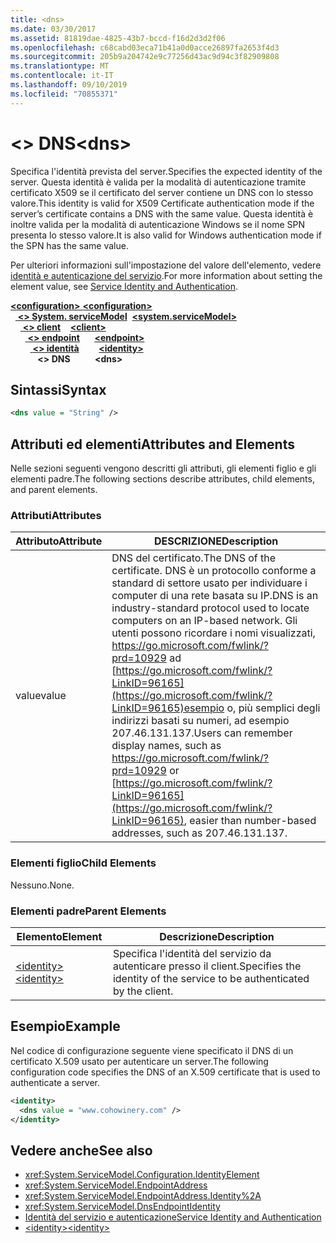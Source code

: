 ```yaml
---
title: <dns>
ms.date: 03/30/2017
ms.assetid: 81819dae-4825-43b7-bccd-f16d2d3d2f06
ms.openlocfilehash: c68cabd03eca71b41a0d0acce26897fa2653f4d3
ms.sourcegitcommit: 205b9a204742e9c77256d43ac9d94c3f82909808
ms.translationtype: MT
ms.contentlocale: it-IT
ms.lasthandoff: 09/10/2019
ms.locfileid: "70855371"
---
```

# <a name="dns"></a><span data-ttu-id="ae68f-101">\<> DNS</span><span class="sxs-lookup"><span data-stu-id="ae68f-101">\<dns></span></span>
<span data-ttu-id="ae68f-102">Specifica l'identità prevista del server.</span><span class="sxs-lookup"><span data-stu-id="ae68f-102">Specifies the expected identity of the server.</span></span> <span data-ttu-id="ae68f-103">Questa identità è valida per la modalità di autenticazione tramite certificato X509 se il certificato del server contiene un DNS con lo stesso valore.</span><span class="sxs-lookup"><span data-stu-id="ae68f-103">This identity is valid for X509 Certificate authentication mode if the server’s certificate contains a DNS with the same value.</span></span> <span data-ttu-id="ae68f-104">Questa identità è inoltre valida per la modalità di autenticazione Windows se il nome SPN presenta lo stesso valore.</span><span class="sxs-lookup"><span data-stu-id="ae68f-104">It is also valid for Windows authentication mode if the SPN has the same value.</span></span>  
  
<span data-ttu-id="ae68f-105">Per ulteriori informazioni sull'impostazione del valore dell'elemento, vedere [identità e autenticazione del servizio](../../../wcf/feature-details/service-identity-and-authentication.md).</span><span class="sxs-lookup"><span data-stu-id="ae68f-105">For more information about setting the element value, see [Service Identity and Authentication](../../../wcf/feature-details/service-identity-and-authentication.md).</span></span>  
  
<span data-ttu-id="ae68f-106">[ **\<configuration>** ](../configuration-element.md)</span><span class="sxs-lookup"><span data-stu-id="ae68f-106">[**\<configuration>**](../configuration-element.md)</span></span>\
<span data-ttu-id="ae68f-107">&nbsp;&nbsp;[ **\<> System. serviceModel**](system-servicemodel.md)</span><span class="sxs-lookup"><span data-stu-id="ae68f-107">&nbsp;&nbsp;[**\<system.serviceModel>**](system-servicemodel.md)</span></span>\
<span data-ttu-id="ae68f-108">&nbsp;&nbsp;&nbsp;&nbsp;[ **\<> client**](client.md)</span><span class="sxs-lookup"><span data-stu-id="ae68f-108">&nbsp;&nbsp;&nbsp;&nbsp;[**\<client>**](client.md)</span></span>\
<span data-ttu-id="ae68f-109">&nbsp;&nbsp;&nbsp;&nbsp;&nbsp;&nbsp;[ **\<> endpoint**](endpoint-of-client.md)</span><span class="sxs-lookup"><span data-stu-id="ae68f-109">&nbsp;&nbsp;&nbsp;&nbsp;&nbsp;&nbsp;[**\<endpoint>**](endpoint-of-client.md)</span></span>\
<span data-ttu-id="ae68f-110">&nbsp;&nbsp;&nbsp;&nbsp;&nbsp;&nbsp;&nbsp;&nbsp;[ **\<> identità**](identity.md)</span><span class="sxs-lookup"><span data-stu-id="ae68f-110">&nbsp;&nbsp;&nbsp;&nbsp;&nbsp;&nbsp;&nbsp;&nbsp;[**\<identity>**](identity.md)</span></span>\
<span data-ttu-id="ae68f-111">&nbsp;&nbsp;&nbsp;&nbsp;&nbsp;&nbsp;&nbsp;&nbsp;&nbsp;&nbsp; **\<> DNS**</span><span class="sxs-lookup"><span data-stu-id="ae68f-111">&nbsp;&nbsp;&nbsp;&nbsp;&nbsp;&nbsp;&nbsp;&nbsp;&nbsp;&nbsp;**\<dns>**</span></span>  
  
## <a name="syntax"></a><span data-ttu-id="ae68f-112">Sintassi</span><span class="sxs-lookup"><span data-stu-id="ae68f-112">Syntax</span></span>  
  
```xml  
<dns value = "String" />
```  
  
## <a name="attributes-and-elements"></a><span data-ttu-id="ae68f-113">Attributi ed elementi</span><span class="sxs-lookup"><span data-stu-id="ae68f-113">Attributes and Elements</span></span>  
 <span data-ttu-id="ae68f-114">Nelle sezioni seguenti vengono descritti gli attributi, gli elementi figlio e gli elementi padre.</span><span class="sxs-lookup"><span data-stu-id="ae68f-114">The following sections describe attributes, child elements, and parent elements.</span></span>  
  
### <a name="attributes"></a><span data-ttu-id="ae68f-115">Attributi</span><span class="sxs-lookup"><span data-stu-id="ae68f-115">Attributes</span></span>  
  
|<span data-ttu-id="ae68f-116">Attributo</span><span class="sxs-lookup"><span data-stu-id="ae68f-116">Attribute</span></span>|<span data-ttu-id="ae68f-117">DESCRIZIONE</span><span class="sxs-lookup"><span data-stu-id="ae68f-117">Description</span></span>|  
|---------------|-----------------|  
|<span data-ttu-id="ae68f-118">value</span><span class="sxs-lookup"><span data-stu-id="ae68f-118">value</span></span>|<span data-ttu-id="ae68f-119">DNS del certificato.</span><span class="sxs-lookup"><span data-stu-id="ae68f-119">The DNS of the certificate.</span></span> <span data-ttu-id="ae68f-120">DNS è un protocollo conforme a standard di settore usato per individuare i computer di una rete basata su IP.</span><span class="sxs-lookup"><span data-stu-id="ae68f-120">DNS is an industry-standard protocol used to locate computers on an IP-based network.</span></span> <span data-ttu-id="ae68f-121">Gli utenti possono ricordare i nomi visualizzati, <https://go.microsoft.com/fwlink/?prd=10929> ad [https://go.microsoft.com/fwlink/?LinkID=96165](https://go.microsoft.com/fwlink/?LinkID=96165)esempio o, più semplici degli indirizzi basati su numeri, ad esempio 207.46.131.137.</span><span class="sxs-lookup"><span data-stu-id="ae68f-121">Users can remember display names, such as <https://go.microsoft.com/fwlink/?prd=10929> or [https://go.microsoft.com/fwlink/?LinkID=96165](https://go.microsoft.com/fwlink/?LinkID=96165), easier than number-based addresses, such as 207.46.131.137.</span></span>|  
  
### <a name="child-elements"></a><span data-ttu-id="ae68f-122">Elementi figlio</span><span class="sxs-lookup"><span data-stu-id="ae68f-122">Child Elements</span></span>  
 <span data-ttu-id="ae68f-123">Nessuno.</span><span class="sxs-lookup"><span data-stu-id="ae68f-123">None.</span></span>  
  
### <a name="parent-elements"></a><span data-ttu-id="ae68f-124">Elementi padre</span><span class="sxs-lookup"><span data-stu-id="ae68f-124">Parent Elements</span></span>  
  
|<span data-ttu-id="ae68f-125">Elemento</span><span class="sxs-lookup"><span data-stu-id="ae68f-125">Element</span></span>|<span data-ttu-id="ae68f-126">Descrizione</span><span class="sxs-lookup"><span data-stu-id="ae68f-126">Description</span></span>|  
|-------------|-----------------|  
|[<span data-ttu-id="ae68f-127">\<identity></span><span class="sxs-lookup"><span data-stu-id="ae68f-127">\<identity></span></span>](identity.md)|<span data-ttu-id="ae68f-128">Specifica l'identità del servizio da autenticare presso il client.</span><span class="sxs-lookup"><span data-stu-id="ae68f-128">Specifies the identity of the service to be authenticated by the client.</span></span>|  
  
## <a name="example"></a><span data-ttu-id="ae68f-129">Esempio</span><span class="sxs-lookup"><span data-stu-id="ae68f-129">Example</span></span>  
 <span data-ttu-id="ae68f-130">Nel codice di configurazione seguente viene specificato il DNS di un certificato X.509 usato per autenticare un server.</span><span class="sxs-lookup"><span data-stu-id="ae68f-130">The following configuration code specifies the DNS of an X.509 certificate that is used to authenticate a server.</span></span>  
  
```xml  
<identity>
  <dns value = "www.cohowinery.com" />
</identity>
```  
  
## <a name="see-also"></a><span data-ttu-id="ae68f-131">Vedere anche</span><span class="sxs-lookup"><span data-stu-id="ae68f-131">See also</span></span>

- <xref:System.ServiceModel.Configuration.IdentityElement>
- <xref:System.ServiceModel.EndpointAddress>
- <xref:System.ServiceModel.EndpointAddress.Identity%2A>
- <xref:System.ServiceModel.DnsEndpointIdentity>
- [<span data-ttu-id="ae68f-132">Identità del servizio e autenticazione</span><span class="sxs-lookup"><span data-stu-id="ae68f-132">Service Identity and Authentication</span></span>](../../../wcf/feature-details/service-identity-and-authentication.md)
- [<span data-ttu-id="ae68f-133">\<identity></span><span class="sxs-lookup"><span data-stu-id="ae68f-133">\<identity></span></span>](identity.md)
